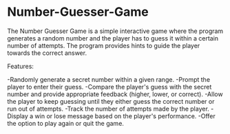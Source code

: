 # Number-Guesser-Game

The Number Guesser Game is a simple interactive game where the program generates a random number and the player has to guess it within a certain number of attempts. The program provides hints to guide the player towards the correct answer.

Features:

-Randomly generate a secret number within a given range.
-Prompt the player to enter their guess.
-Compare the player's guess with the secret number and provide appropriate feedback (higher, lower, or correct).
-Allow the player to keep guessing until they either guess the correct number or run out of attempts.
-Track the number of attempts made by the player.
-Display a win or lose message based on the player's performance.
-Offer the option to play again or quit the game.
